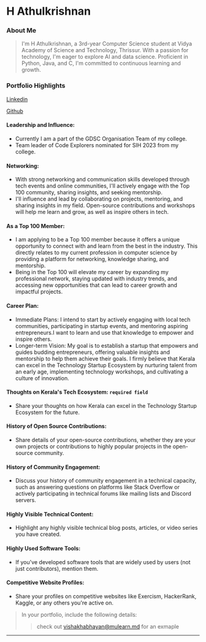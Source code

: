 # H Athulkrishnan

### About Me

> I'm H Athulkrishnan, a 3rd-year Computer Science student at Vidya Academy of Science and Technology, Thrissur. With a passion for technology, I'm eager to explore AI and data science. Proficient in Python, Java, and C, I'm committed to continuous learning and growth.


### Portfolio Highlights

[Linkedin](https://www.linkedin.com/in/h-athulkrishnan/)

[Github](https://github.com/athul-2003)


#### Leadership and Influence: 

- Currently I am a part of the GDSC Organisation Team of my college.
- Team leader of Code Explorers nominated for SIH 2023 from my college.

#### Networking: 

- With strong networking and communication skills developed through tech events and online communities, I'll actively engage with the Top 100 community, sharing insights, and seeking mentorship.
- I'll influence and lead by collaborating on projects, mentoring, and sharing insights in my field. Open-source contributions and workshops will help me learn and grow, as well as inspire others in tech.

#### As a Top 100 Member: 

- I am applying to be a Top 100 member because it offers a unique opportunity to connect with and learn from the best in the industry. This directly relates to my current profession in computer science by providing a platform for networking, knowledge sharing, and mentorship.
- Being in the Top 100 will elevate my career by expanding my professional network, staying updated with industry trends, and accessing new opportunities that can lead to career growth and impactful projects.

#### Career Plan: 

- Immediate Plans: I intend to start by actively engaging with local tech communities, participating in startup events, and mentoring aspiring entrepreneurs.I want to learn and use that knowledge to empower and inspire others.
- Longer-term Vision: My goal is to establish a startup that empowers and guides budding entrepreneurs, offering valuable insights and mentorship to help them achieve their goals. I firmly believe that Kerala can excel in the Technology Startup Ecosystem by nurturing talent from an early age, implementing technology workshops, and cultivating a culture of innovation. 

#### Thoughts on Kerala's Tech Ecosystem: `required field`

- Share your thoughts on how Kerala can excel in the Technology Startup Ecosystem for the future.

#### History of Open Source Contributions:

- Share details of your open-source contributions, whether they are your own projects or contributions to highly popular projects in the open-source community.

#### History of Community Engagement:

-  Discuss your history of community engagement in a technical capacity, such as answering questions on platforms like Stack Overflow or actively participating in technical forums like mailing lists and Discord servers.

#### Highly Visible Technical Content:

- Highlight any highly visible technical blog posts, articles, or video series you have created.

#### Highly Used Software Tools:

- If you've developed software tools that are widely used by users (not just contributors), mention them.

#### Competitive Website Profiles:

- Share your profiles on competitive websites like Exercism, HackerRank, Kaggle, or any others you're active on.



> In your portfolio, include the following details:
>> check out [vishakhabhayan@mulearn.md](./profile/vishakhabhayan@mulearn.md) for an exmaple

---
